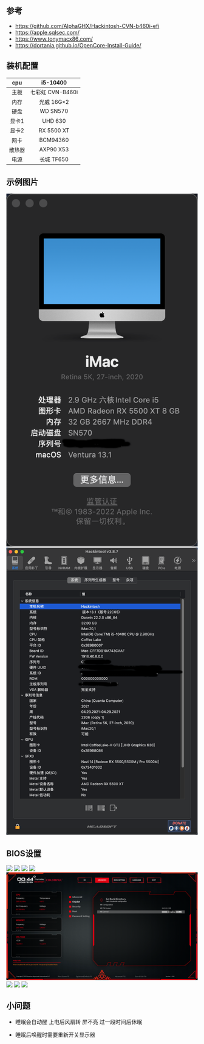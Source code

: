 ## 参考

* <https://github.com/AlphaGHX/Hackintosh-CVN-b460i-efi>
* <https://apple.sqlsec.com/>
* <https://www.tonymacx86.com/>
* <https://dortania.github.io/OpenCore-Install-Guide/>

## 装机配置

| cpu | i5-10400      |
|:-----:|:---------------:|
| 主板  | 七彩虹 CVN-B460i |
| 内存  | 光威 16G×2      |
| 硬盘  | WD SN570      |
| 显卡1 | UHD 630       |
| 显卡2 | RX 5500 XT    |
| 网卡  | BCM94360      |
| 散热器 | AXP90 X53     |
| 电源  | 长城 TF650      |

## 示例图片

![](https://raw.githubusercontent.com/duzhuoshanwai/Image-Hosting/master/img/202212290815328.png)
![](https://raw.githubusercontent.com/duzhuoshanwai/Image-Hosting/master/img/202212290823705.png)

## BIOS设置

![](https://raw.githubusercontent.com/duzhuoshanwai/Image-Hosting/master/img/202212290958014.bmp)
![](https://raw.githubusercontent.com/duzhuoshanwai/Image-Hosting/master/img/202212290958001.bmp)
![](https://raw.githubusercontent.com/duzhuoshanwai/Image-Hosting/master/img/202212290958991.bmp)
![](https://raw.githubusercontent.com/duzhuoshanwai/Image-Hosting/master/img/202212290958977.bmp)
![](https://raw.githubusercontent.com/duzhuoshanwai/Image-Hosting/master/img/202212290958925.png)
![](https://raw.githubusercontent.com/duzhuoshanwai/Image-Hosting/master/img/202212290958937.bmp)
![](https://raw.githubusercontent.com/duzhuoshanwai/Image-Hosting/master/img/202212290958947.bmp)
![](https://raw.githubusercontent.com/duzhuoshanwai/Image-Hosting/master/img/202212290958959.bmp)

## 小问题

* 睡眠会自动醒 上电后风扇转 屏不亮 过一段时间后休眠
  
* 睡眠后唤醒时需要重新开关显示器 